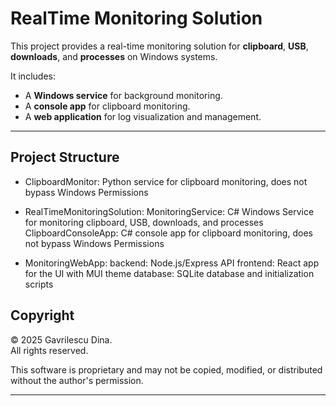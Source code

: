 # RealTime Monitoring Solution

This project provides a real-time monitoring solution for **clipboard**, **USB**, **downloads**, and **processes** on Windows systems.  

It includes:
- A **Windows service** for background monitoring.
- A **console app** for clipboard monitoring.
- A **web application** for log visualization and management.

---

##  Project Structure

- ClipboardMonitor: Python service for clipboard monitoring, does not bypass Windows Permissions

- RealTimeMonitoringSolution:
  MonitoringService: C# Windows Service for monitoring clipboard, USB, downloads, and processes
  ClipboardConsoleApp: C# console app for clipboard monitoring, does not bypass Windows Permissions

- MonitoringWebApp:
  backend: Node.js/Express API
  frontend: React app for the UI with MUI theme
  database: SQLite database and initialization scripts


##  Copyright

&copy; 2025 Gavrilescu Dina.  
All rights reserved.  

This software is proprietary and may not be copied, modified, or distributed without the author's permission.

---
